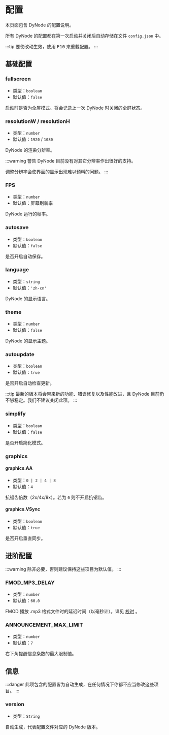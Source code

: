 # 配置

本页面包含 DyNode 的配置说明。

所有 DyNode 的配置都在第一次启动并关闭后自动存储在文件 `config.json` 中。

:::tip
要使改动生效，使用 <kbd>F10</kbd> 来重载配置。
:::

## 基础配置

### fullscreen

* 类型：`boolean`
* 默认值：`false`

启动时是否为全屏模式。将会记录上一次 DyNode 时关闭的全屏状态。

### resolutionW / resolutionH

* 类型：`number`
* 默认值：`1920` / `1080`

DyNode 的渲染分辨率。

:::warning 警告
DyNode 目前没有对其它分辨率作出很好的支持。

调整分辨率会使界面的显示出现难以预料的问题。
:::

### FPS

* 类型：`number`
* 默认值：屏幕刷新率

DyNode 运行的帧率。

### autosave

* 类型：`boolean`
* 默认值：`false`

是否开启自动保存。

### language

* 类型：`string`
* 默认值：`'zh-cn'`

DyNode 的显示语言。

### theme

* 类型：`number`
* 默认值：`false`

DyNode 的显示主题。

### autoupdate

* 类型：`boolean`
* 默认值：`true`

是否开启自动检查更新。

:::tip
最新的版本将会带来新的功能、错误修复以及性能改进，且 DyNode 目前仍不够稳定。我们不建议关闭此项。
:::

### simplify

* 类型：`boolean`
* 默认值：`false`

是否开启简化模式。

### graphics

#### graphics.AA

* 类型：`0 | 2 | 4 | 8`
* 默认值：`4`

抗锯齿倍数（2x/4x/8x）。若为 `0` 则不开启抗锯齿。

#### graphics.VSync

* 类型：`boolean`
* 默认值：`true`

是否开启垂直同步。

## 进阶配置

:::warning
除非必要，否则建议保持这些项目为默认值。
:::

### FMOD_MP3_DELAY

* 类型：`number`
* 默认值：`60.0`

FMOD 播放 .mp3 格式文件时的延迟时间（以毫秒计）。详见 [校时](/guide/timing.html#mp3-与-wav-格式的延迟处理) 。

### ANNOUNCEMENT_MAX_LIMIT

* 类型：`number`
* 默认值：`7`

右下角提醒信息条数的最大限制值。

## 信息

:::danger
此项包含的配置皆为自动生成，在任何情况下你都不应当修改这些项目。
:::

### version

* 类型：`String`

自动生成，代表配置文件对应的 DyNode 版本。